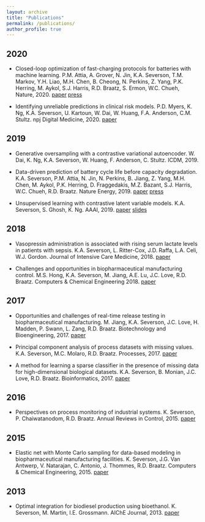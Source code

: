 ```yaml
---
layout: archive
title: "Publications"
permalink: /publications/
author_profile: true
---
```


## 2020

* Closed-loop optimization of fast-charging protocols for batteries with machine learning. P.M. Attia, A. Grover, N. Jin, K.A. Severson, T.M. Markov, Y.H. Liao, M.H. Chen, B. Cheong, N. Perkins, Z. Yang, P.K. Herring, M. Aykol, S.J. Harris, R.D. Braatz, S. Ermon, W.C. Chueh, Nature, 2020. [paper](https://www.nature.com/articles/s41586-020-1994-5.epdf) [press](https://news.stanford.edu/2020/02/19/machine-learning-speed-arrival-ultra-fast-charging-electric-car/)

* Identifying unreliable predictions in clinical risk models. P.D. Myers, K. Ng, K.A. Severson, U. Kartoun, W. Dai, W. Huang, F.A. Anderson, C.M. Stultz. npj Digital Medicine, 2020. [paper](https://doi.org/10.1038/s41746-019-0209-7)

## 2019

* Generative oversampling with a contrastive variational autoencoder. W. Dai, K. Ng, K.A. Severson, W. Huang, F. Anderson, C. Stultz. ICDM, 2019.

* Data-driven prediction of battery cycle life before capacity degradation. K.A. Severson, P.M. Attia, N. Jin, N. Perkins, B. Jiang, Z. Yang, M.H. Chen, M. Aykol, P.K. Herring, D. Fraggedakis, M.Z. Bazant, S.J. Harris, W.C. Chueh, R.D. Braatz. Nature Energy, 2019. [paper](https://web.mit.edu/braatzgroup/Severson_NatureEnergy_2019.pdf) [press](https://news.stanford.edu/2019/03/25/ai-accurately-predicts-useful-life-batteries/)

* Unsupervised learning with contrastive latent variable models. K.A. Severson, S. Ghosh, K. Ng. AAAI, 2019. [paper](https://arxiv.org/abs/1811.06094) [slides](https://kseverso.github.io/files/Severson_AAAI2019_Presentation.pdf)

## 2018

* Vasopressin administration is associated with rising serum lactate levels in patients with sepsis. K.A. Severson, L. Ritter-Cox, J.D. Raffa, L.A. Celi, W.J. Gordon. Journal of Intensive Care Medicine, 2018. [paper](https://journals.sagepub.com/doi/abs/10.1177/0885066618794925)

* Challenges and opportunities in biopharmaceutical manufacturing control. M.S. Hong, K.A. Severson, M. Jiang, A.E. Lu, J.C. Love, R.D. Braatz. Computers & Chemical Engineering 2018. [paper](https://web.mit.edu/braatzgroup/Hong_ComChemEng_2018.pdf)

## 2017

* Opportunities and challenges of real-time release testing in biopharmaceutical manufacturing. M. Jiang, K.A. Severson, J.C. Love, H. Madden, P. Swann, L. Zang, R.D. Braatz. Biotechnology and Bioengineering, 2017. [paper](https://web.mit.edu/braatzgroup/Jiang_BiotechBioeng_2017.pdf)

* Principal component analysis of process datasets with missing values. K.A. Severson, M.C. Molaro, R.D. Braatz. Processes, 2017. [paper](https://www.mdpi.com/2227-9717/5/3/38)

* A method for learning a sparse classifier in the presence of missing data for high-dimensional biological datasets. K.A. Severson, B. Monian, J.C. Love, R.D. Braatz. Bioinformatics, 2017. [paper](https://academic.oup.com/bioinformatics/article/33/18/2897/3738496)

## 2016

* Perspectives on process monitoring of industrial systems. K. Severson, P. Chaiwatanodom, R.D. Braatz. Annual Reviews in Control, 2015. [paper](https://web.mit.edu/braatzgroup/Severson_ARC_2016.pdf)

## 2015

* Elastic net with Monte Carlo sampling for data-based modeling in biopharmaceutical manufacturing facilities. K. Severson, J.G. Van Antwerp, V. Natarajan, C. Antonio, J. Thommes, R.D. Braatz. Computers & Chemical Engineering, 2015. [paper](http://web.mit.edu/braatzgroup/elastic_net_with_monte_carlo_sampling_for_data_based_modeling_in_biopharmaceutical_manufacturing_facilities.pdf)

## 2013

* Optimal integration for biodiesel production using bioethanol. K. Severson, M. Martin, I.E. Grossmann. AIChE Journal, 2013. [paper](https://kilthub.cmu.edu/articles/Optimal_integration_for_biodiesel_production_using_bioethanol/6467252/files/11895704.pdf)
